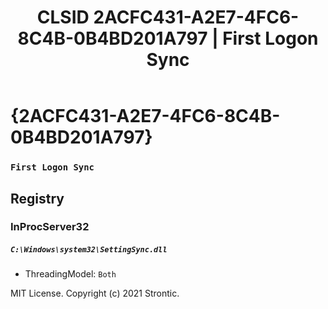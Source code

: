 ﻿---
title: "CLSID 2ACFC431-A2E7-4FC6-8C4B-0B4BD201A797 | First Logon Sync"
excerpt: What is COM-Object CLSID 2ACFC431-A2E7-4FC6-8C4B-0B4BD201A797?
---

# {2ACFC431-A2E7-4FC6-8C4B-0B4BD201A797}

### `First Logon Sync`

## Registry


### InProcServer32

##### `C:\Windows\system32\SettingSync.dll`
* ThreadingModel: `Both`

MIT License. Copyright (c) 2021 Strontic.



